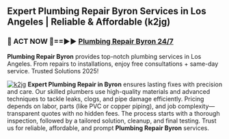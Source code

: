 ## Expert Plumbing Repair Byron Services in Los Angeles | Reliable & Affordable (k2jg)  

<h3>🚿 ACT NOW 🌟==►► <a href="https://tinyurl.com/2ne6vx2x" rel="nofollow">Plumbing Repair Byron 24/7</a></h3>

**Plumbing Repair Byron** provides top-notch plumbing services in Los Angeles. From repairs to installations, enjoy free consultations + same-day service. Trusted Solutions 2025!

[![k2jg](https://i.imgur.com/4PFF4AK.jpeg)](https://tinyurl.com/2ne6vx2x)
**Expert Plumbing Repair in Byron** ensures lasting fixes with precision and care. Our skilled plumbers use high-quality materials and advanced techniques to tackle leaks, clogs, and pipe damage efficiently. Pricing depends on labor, parts (like PVC or copper piping), and job complexity—transparent quotes with no hidden fees. The process starts with a thorough inspection, followed by a tailored solution, cleanup, and final testing. Trust us for reliable, affordable, and prompt **Plumbing Repair Byron** services.